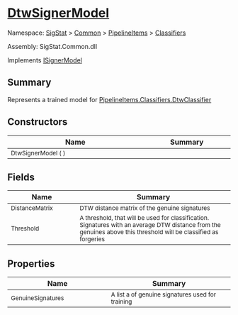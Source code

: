 # [DtwSignerModel](./DtwSignerModel.md)

Namespace: [SigStat]() > [Common](./../../README.md) > [PipelineItems]() > [Classifiers](./README.md)

Assembly: SigStat.Common.dll

Implements [ISignerModel](./../../Pipeline/ISignerModel.md)

## Summary
Represents a trained model for [PipelineItems.Classifiers.DtwClassifier](https://github.com/hargitomi97/sigstat/blob/master/docs/md/SigStat/Common/PipelineItems/Classifiers/DtwClassifier.md)

## Constructors

| Name | Summary | 
| --- | --- | 
| <sub>DtwSignerModel (  )</sub><img width=200/>  | <sub></sub><img width=200/>  | <br>


## Fields

| Name | Summary | 
| --- | --- | 
| <sub>DistanceMatrix</sub><img width=200/>  | <sub>DTW distance matrix of the genuine signatures</sub><img width=200/>  | <br>
| <sub>Threshold</sub><img width=200/>  | <sub>A threshold, that will be used for classification. Signatures with  an average DTW distance from the genuines above this threshold will  be classified as forgeries</sub><img width=200/>  | <br>


## Properties

| Name | Summary | 
| --- | --- | 
| <sub>GenuineSignatures</sub><img width=200/>  | <sub>A list a of genuine signatures used for training</sub><img width=200/>  | <br>


